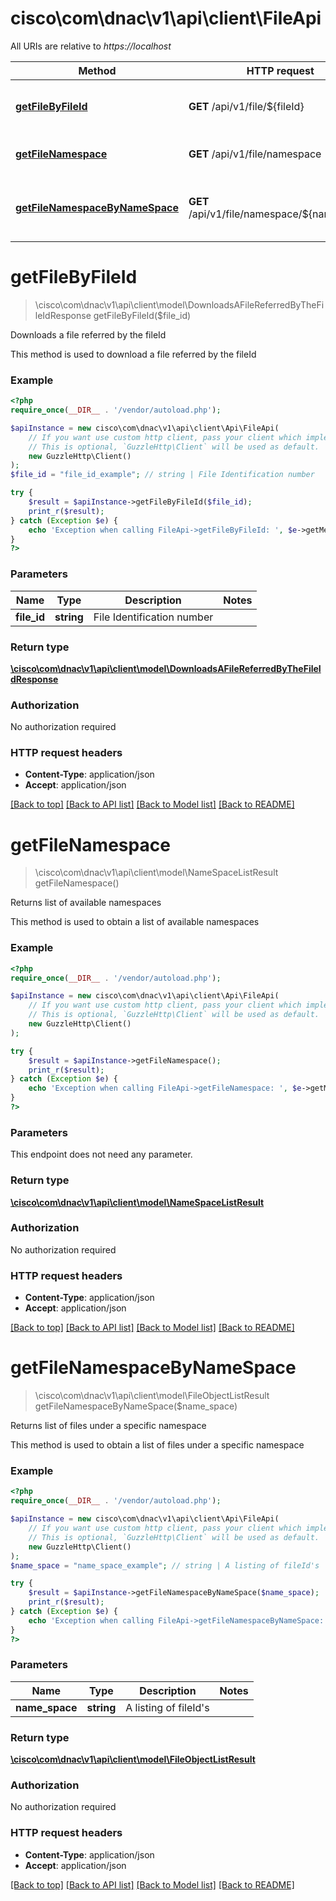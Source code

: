 # cisco\com\dnac\v1\api\client\FileApi

All URIs are relative to *https://localhost*

Method | HTTP request | Description
------------- | ------------- | -------------
[**getFileByFileId**](FileApi.md#getFileByFileId) | **GET** /api/v1/file/${fileId} | Downloads a file referred by the fileId
[**getFileNamespace**](FileApi.md#getFileNamespace) | **GET** /api/v1/file/namespace | Returns list of available namespaces
[**getFileNamespaceByNameSpace**](FileApi.md#getFileNamespaceByNameSpace) | **GET** /api/v1/file/namespace/${nameSpace} | Returns list of files under a specific namespace


# **getFileByFileId**
> \cisco\com\dnac\v1\api\client\model\DownloadsAFileReferredByTheFileIdResponse getFileByFileId($file_id)

Downloads a file referred by the fileId

This method is used to download a file referred by the fileId

### Example
```php
<?php
require_once(__DIR__ . '/vendor/autoload.php');

$apiInstance = new cisco\com\dnac\v1\api\client\Api\FileApi(
    // If you want use custom http client, pass your client which implements `GuzzleHttp\ClientInterface`.
    // This is optional, `GuzzleHttp\Client` will be used as default.
    new GuzzleHttp\Client()
);
$file_id = "file_id_example"; // string | File Identification number

try {
    $result = $apiInstance->getFileByFileId($file_id);
    print_r($result);
} catch (Exception $e) {
    echo 'Exception when calling FileApi->getFileByFileId: ', $e->getMessage(), PHP_EOL;
}
?>
```

### Parameters

Name | Type | Description  | Notes
------------- | ------------- | ------------- | -------------
 **file_id** | **string**| File Identification number |

### Return type

[**\cisco\com\dnac\v1\api\client\model\DownloadsAFileReferredByTheFileIdResponse**](../Model/DownloadsAFileReferredByTheFileIdResponse.md)

### Authorization

No authorization required

### HTTP request headers

 - **Content-Type**: application/json
 - **Accept**: application/json

[[Back to top]](#) [[Back to API list]](../../README.md#documentation-for-api-endpoints) [[Back to Model list]](../../README.md#documentation-for-models) [[Back to README]](../../README.md)

# **getFileNamespace**
> \cisco\com\dnac\v1\api\client\model\NameSpaceListResult getFileNamespace()

Returns list of available namespaces

This method is used to obtain a list of available namespaces

### Example
```php
<?php
require_once(__DIR__ . '/vendor/autoload.php');

$apiInstance = new cisco\com\dnac\v1\api\client\Api\FileApi(
    // If you want use custom http client, pass your client which implements `GuzzleHttp\ClientInterface`.
    // This is optional, `GuzzleHttp\Client` will be used as default.
    new GuzzleHttp\Client()
);

try {
    $result = $apiInstance->getFileNamespace();
    print_r($result);
} catch (Exception $e) {
    echo 'Exception when calling FileApi->getFileNamespace: ', $e->getMessage(), PHP_EOL;
}
?>
```

### Parameters
This endpoint does not need any parameter.

### Return type

[**\cisco\com\dnac\v1\api\client\model\NameSpaceListResult**](../Model/NameSpaceListResult.md)

### Authorization

No authorization required

### HTTP request headers

 - **Content-Type**: application/json
 - **Accept**: application/json

[[Back to top]](#) [[Back to API list]](../../README.md#documentation-for-api-endpoints) [[Back to Model list]](../../README.md#documentation-for-models) [[Back to README]](../../README.md)

# **getFileNamespaceByNameSpace**
> \cisco\com\dnac\v1\api\client\model\FileObjectListResult getFileNamespaceByNameSpace($name_space)

Returns list of files under a specific namespace

This method is used to obtain a list of files under a specific namespace

### Example
```php
<?php
require_once(__DIR__ . '/vendor/autoload.php');

$apiInstance = new cisco\com\dnac\v1\api\client\Api\FileApi(
    // If you want use custom http client, pass your client which implements `GuzzleHttp\ClientInterface`.
    // This is optional, `GuzzleHttp\Client` will be used as default.
    new GuzzleHttp\Client()
);
$name_space = "name_space_example"; // string | A listing of fileId's

try {
    $result = $apiInstance->getFileNamespaceByNameSpace($name_space);
    print_r($result);
} catch (Exception $e) {
    echo 'Exception when calling FileApi->getFileNamespaceByNameSpace: ', $e->getMessage(), PHP_EOL;
}
?>
```

### Parameters

Name | Type | Description  | Notes
------------- | ------------- | ------------- | -------------
 **name_space** | **string**| A listing of fileId&#39;s |

### Return type

[**\cisco\com\dnac\v1\api\client\model\FileObjectListResult**](../Model/FileObjectListResult.md)

### Authorization

No authorization required

### HTTP request headers

 - **Content-Type**: application/json
 - **Accept**: application/json

[[Back to top]](#) [[Back to API list]](../../README.md#documentation-for-api-endpoints) [[Back to Model list]](../../README.md#documentation-for-models) [[Back to README]](../../README.md)

